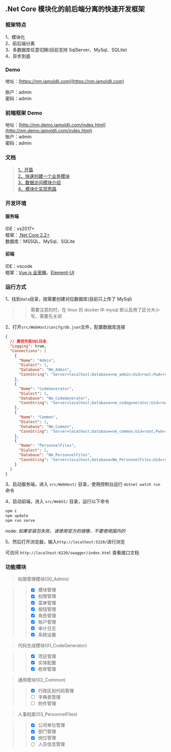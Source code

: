 ## .Net Core 模块化的前后端分离的快速开发框架

### 框架特点

1、模块化  
2、前后端分离  
3、多数据库任意切换(目前支持 SqlServer、MySql、SQLite)  
4、异步到底

### Demo

地址：[https://nm.iamoldli.com](https://nm.iamoldli.com)

账户：admin  
密码：admin

### 前端框架 Demo

地址：[http://nm.demo.iamoldli.com/index.html](http://nm.demo.iamoldli.com/index.html)  
账户：admin  
密码：admin

### 文档

> [1、开篇](https://www.cnblogs.com/oldli/p/10895001.html)  
> [2、快速创建一个业务模块](https://www.cnblogs.com/oldli/p/10905415.html)  
> [3、数据访问模块介绍](https://www.cnblogs.com/oldli/p/10910247.html)  
> [4、模块化实现思路](https://www.cnblogs.com/oldli/p/10945137.html)

### 开发环境

#### 服务端

IDE：vs2017+  
框架：[.Net Core 2.2+](https://docs.microsoft.com/zh-cn/aspnet/core/fundamentals/?tabs=windows&view=aspnetcore-2.2#tabpanel_Rl26OFmlz8_aspnetcore2x)  
数据库：MSSQL、MySql、SQLite

#### 前端

IDE：vscode  
框架：[Vue.js 全家桶](https://cn.vuejs.org/)、[Element-UI](https://element.eleme.cn/#/zh-CN/component/layout)

### 运行方式

1、找到`data`目录，按需要创建对应数据库(目前只上传了 MySql)

> > 需要注意的时，在 linux 的 docker 中 mysql 默认启用了区分大小写，需要先关闭

2、打开`src/WebHost/conifg/db.json`文件，配置数据库连接

```json
{
  // 是否开启SQL日志
  "Logging": true,
  "Connections": [
    {
      "Name": "Admin",
      "Dialect": 1,
      "Database": "Nm_Admin",
      "ConnString": "Server=localhost;Database=nm_admin;Uid=root;Pwd=root;Allow User Variables=True;charset=utf8;SslMode=none;"
    },
    {
      "Name": "CodeGenerator",
      "Dialect": 1,
      "Database": "Nm_CodeGenerator",
      "ConnString": "Server=localhost;Database=nm_codegenerator;Uid=root;Pwd=root;Allow User Variables=True;charset=utf8;SslMode=none;"
    },
    {
      "Name": "Common",
      "Dialect": 1,
      "Database": "Nm_Common",
      "ConnString": "Server=localhost;Database=nm_common;Uid=root;Pwd=root;Allow User Variables=True;charset=utf8;SslMode=none;"
    },
    {
      "Name": "PersonnelFiles",
      "Dialect": 1,
      "Database": "Nm_PersonnelFiles",
      "ConnString": "Server=localhost;Database=Nm_PersonnelFiles;Uid=root;Pwd=root;Allow User Variables=True;charset=utf8;SslMode=none;"
    }
  ]
}
```

3、启动服务端，进入 `src/WebHost/` 目录，使用控制台运行 `dotnet watch run` 命令

4、启动前端，进入 `src/WebUI/` 目录，运行以下命令

```js
npm i
npm update
npm run serve
```

node: _如果安装包失败，请使用官方的镜像，不要使用国内的_

5、然后打开浏览器，输入`http://localhost:5220/`进行浏览

可访问 `http://localhost:6220/swagger/index.html` 查看接口文档

### 功能模块

> 权限管理模块(00_Admin)

> > - [x] 模块管理
> > - [x] 权限管理
> > - [x] 菜单管理
> > - [x] 按钮管理
> > - [x] 角色管理
> > - [x] 账户管理
> > - [x] 审计日志
> > - [x] 系统设置

> 代码生成模块(01_CodeGenerator)

> > - [x] 项目管理
> > - [x] 实体配置
> > - [x] 枚举管理

> 通用模块(02_Common)

> > - [x] 行政区划代码管理
> > - [ ] 字典表管理
> > - [ ] 附件管理

> 人事档案(03_PersonnelFiles)

> > - [x] 公司单位管理
> > - [x] 部门管理
> > - [x] 岗位管理
> > - [ ] 人员信息管理
